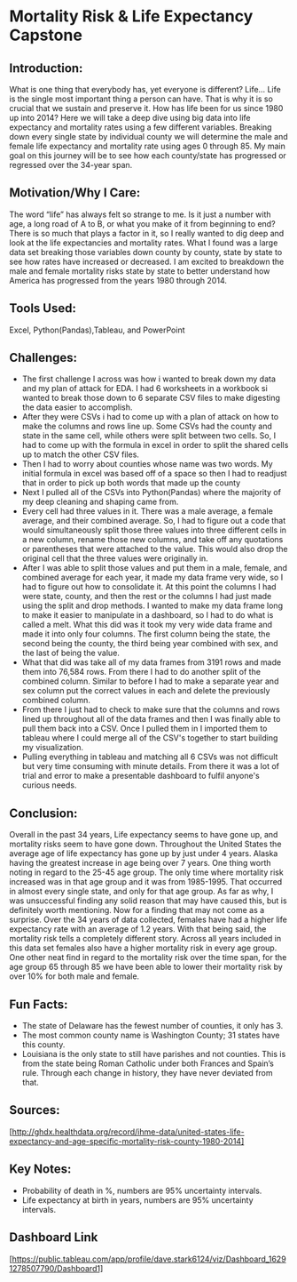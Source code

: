 
# **Mortality Risk & Life Expectancy Capstone**

 ## **Introduction:** 
What is one thing that everybody has, yet everyone is different? 
Life… Life is the single most important thing a person can have. That is 
why it is so crucial that we sustain and preserve it. How has life been 
for us since 1980 up into 2014? Here we will take a deep dive using big 
data into life expectancy and mortality rates using a few different 
variables. Breaking down every single state by individual county we will 
determine the male and female life expectancy and mortality rate using ages 
0 through 85. My main goal on this journey will be to see how each 
county/state has progressed or regressed over the 34-year span. 


## **Motivation/Why I Care:**
The word “life” has always felt so strange to me. Is it just a number with 
age, a long road of A to B, or what you make of it from beginning to end? 
There is so much that plays a factor in it, so I really wanted to dig deep
and look at the life expectancies and mortality rates. What I found was a 
large data set breaking those variables down county by county, state by 
state to see how rates have increased or decreased. I am excited to
breakdown the male and female mortality risks state by state to better
understand how America has progressed from the years 1980 through 2014.

## **Tools Used:**
Excel, Python(Pandas),Tableau, and PowerPoint


## **Challenges:** 
- The first challenge I across was how i wanted to break down my data and my 
plan of attack for EDA. I had 6 worksheets in a workbook si wanted to break 
those down to 6 separate CSV files to make digesting the data easier to
accomplish.
- After they were CSVs i had to come up with a plan of attack on how to make
the columns and rows line up. Some CSVs had the county and state in the 
same cell, while others were split between two cells. So, I had to come 
up with the formula in excel in order to split the shared cells up to
match the other CSV files.
- Then I had to worry about counties whose name was two words. My initial
 formula in excel was based off of a space so then I had to readjust that
 in order to pick up both words that made up the county
- Next I pulled all of the CSVs into Python(Pandas) where the majority
 of my deep cleaning and shaping came from.
- Every cell had three values in it. There was a male average, a female
average, and their combined average. So, I had to figure out a code 
that would simultaneously split those three values into three different
cells in a new column, rename those new columns, and take off any 
quotations or parentheses that were attached to the value. This would 
also drop the original cell that the three values were originally in.
- After I was able to split those values and put them in a male, female,
and combined average for each year, it made my data frame very wide, so I
had to figure out how to consolidate it. At this point the columns I had 
were state, county, and then the rest or the columns I had just made using 
the split and drop methods. I wanted to make my data frame long to make it 
easier to manipulate in a dashboard, so I had to do what is called a melt. 
What this did was it took my very wide data frame and made it into only four 
columns. The first column being the state, the second being the county, the 
third being year combined with sex, and the last of being the value.
- What that did was take all of my data frames from 3191 rows 
and made them into 76,584 rows. From there I had to do another 
split of the combined column. Similar to before I had to make a separate
year and sex column put the correct values in each and delete the previously
combined column.
- From there I just had to check to make sure that the columns and rows 
lined up throughout all of the data frames and then I was finally able to 
pull them back into a CSV. Once I pulled them in I imported them to tableau 
where I could merge all of the CSV's together to start building my 
visualization.
- Pulling everything in tableau and matching all 6 CSVs was not difficult 
but very time consuming with minute details. From there it was a lot of 
trial and error to make a presentable dashboard to fulfil anyone's curious
needs. 

## **Conclusion:** 
Overall in the past 34 years, Life expectancy seems to have gone up, and mortality
risks seem to have gone down. Throughout the United States the average age of 
life expectancy has gone up by just under 4 years. Alaska having the greatest
increase in age being over 7 years. One thing worth noting in regard to the 25-45
age group. The only time where mortality risk increased was in that age group and
it was from 1985-1995. That occurred in almost every single state, and only for
that age group. As far as why, I was unsuccessful finding any solid reason that 
may have caused this, but is definitely worth mentioning. Now for a finding that 
may not come as a surprise. Over the 34 years of data collected, females have 
had a higher life expectancy rate with an average of 1.2 years. With that being 
said, the mortality risk tells a completely different story. Across all years 
included in this data set females also have a higher mortality risk in every age 
group. One other neat find in regard to the mortality risk over the time span, 
for the age group 65 through 85 we have been able to lower their mortality risk 
by over 10% for both male and female.

## **Fun Facts:**
- The state of Delaware has the fewest number of counties, it only has 3.
- The most common county name is Washington County; 31 states have this county.
- Louisiana is the only state to still have parishes and not counties. This is 
from the state being Roman Catholic under both Frances and Spain’s rule.
Through each change in history, they have never deviated from that.

## **Sources:**
[http://ghdx.healthdata.org/record/ihme-data/united-states-life-expectancy-and-age-specific-mortality-risk-county-1980-2014]




 
 ## **Key Notes:** 
- Probability of death in %, numbers are 95% uncertainty intervals.
- Life expectancy at birth in years, numbers are 95% uncertainty intervals.

## **Dashboard Link** 
[https://public.tableau.com/app/profile/dave.stark6124/viz/Dashboard_16291278507790/Dashboard1]
